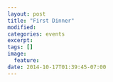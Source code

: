 ```yaml
---
layout: post
title: "First Dinner"
modified:
categories: events
excerpt:
tags: []
image:
  feature:
date: 2014-10-17T01:39:45-07:00
---
```


